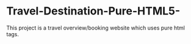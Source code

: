 # Travel-Destination-Pure-HTML5-
This project is a travel overview/booking website which uses pure html tags.
